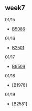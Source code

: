 ## week7

01/15
- [B5086](B5086.java)

01/16
- [B2501](B2501.java)

01/17
- [B9506](B9506.java)

01/18
- [B1978]

01/19
- [B2581]